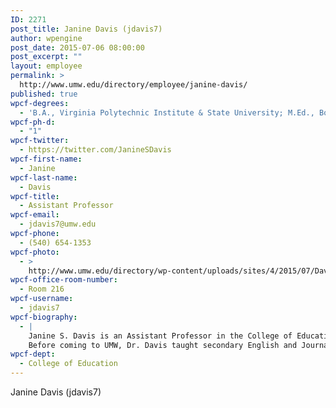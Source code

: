 ```yaml
---
ID: 2271
post_title: Janine Davis (jdavis7)
author: wpengine
post_date: 2015-07-06 08:00:00
post_excerpt: ""
layout: employee
permalink: >
  http://www.umw.edu/directory/employee/janine-davis/
published: true
wpcf-degrees:
  - 'B.A., Virginia Polytechnic Institute & State University; M.Ed., Boston College; Ph.D., University of Virginia'
wpcf-ph-d:
  - "1"
wpcf-twitter:
  - https://twitter.com/JanineSDavis
wpcf-first-name:
  - Janine
wpcf-last-name:
  - Davis
wpcf-title:
  - Assistant Professor
wpcf-email:
  - jdavis7@umw.edu
wpcf-phone:
  - (540) 654-1353
wpcf-photo:
  - >
    http://www.umw.edu/directory/wp-content/uploads/sites/4/2015/07/Davis-Janine13.jpg
wpcf-office-room-number:
  - Room 216
wpcf-username:
  - jdavis7
wpcf-biography:
  - |
    Janine S. Davis is an Assistant Professor in the College of Education. She teaches undergraduate and graduate courses in general teaching methods, English methods, and educational research. Her research focuses on pre-service and in-service teacher persona development and presentation. She is a member of the American Educational Research Association, National Council of Teachers of English, the Association of Teacher Educators, and the Association for Supervision and Curriculum Development. Recent publications appear in Current Issues in Education.
    Before coming to UMW, Dr. Davis taught secondary English and Journalism in northern California and English and ESOL in Virginia.
wpcf-dept:
  - College of Education
---
```

Janine Davis (jdavis7)